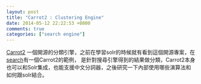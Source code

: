 ```yaml
---
layout: post
title: "Carrot2 : Clustering Engine"
date: 2014-05-12 22:22:53 +0800
comments: true
categories: ["search engine"]
---
```


[Carrot2] 一個開源的分類引擎，之前在學習solr的時候就有看到這個開源專案，在[search]有一個Carrot2的範例，
是針對搜尋引擎得到的結果做分類，Carrot2本身也可以和Solr集成，也能支援中文分詞器，之後研究一下內部使用哪些演算法和
如何跟solr結合。



[Carrot2]: https://github.com/carrot2/carrot2
[search]: http://search.carrot2.org/stable/search